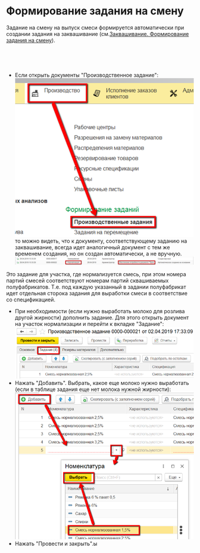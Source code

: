 # Формирование задания на смену


Задание на смену на выпуск смеси формируется автоматически при создании
задания на заквашивание (см.[Заквашивание. Формирование задания на смену](../../Fermentation/TaskForShift/TaskForShift.md)).

 

 

-   Если открыть документы "Производственное задание":  
![](TaskForShift.assets/drex_formirovanie_zadaniya_na_smenu_1_custom.png)  
то можно видеть, что к документу, соответствующему заданию на заквашивание, всегда идет аналогичный документ с тем же временем создания,
    но он создан автоматически, а не вручную.
![](TaskForShift.assets/drex_formirovanie_zadaniya_na_smenu_1_custom_2.png)  


Это задание для участка, где нормализуется смесь, при этом номера
    партий смесей соответствуют номерам партий сквашиваемых полуфабрикатов. Т.е. под каждую
    указанный в задании полуфабрикат идет отдельная сторока задания для
    выработки смеси в соответствие со спецификацией.

- При необходимости (если нужно выработать молоко для розлива другой жирности) дополнить задание. Для этого открыть документ на участок нормализации и перейти к вкладке "Задание":
![](TaskForShift.assets/drex_formirovanie_zadaniya_na_smenu_1_custom_3.png)
- Нажать "Добавить". Выбрать, какое еще молоко нужно выработать (если в таблице задания еще нет молока нужной жирности):  
![](TaskForShift.assets/drex_formirovanie_zadaniya_na_smenu_1_custom_4.png)
- Нажать "Провести и закрыть".ы